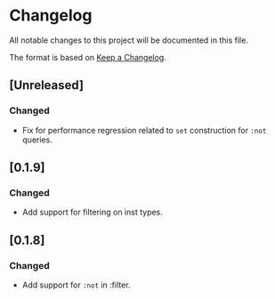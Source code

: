 # Changelog
All notable changes to this project will be documented in this file.

The format is based on [Keep a Changelog](http://keepachangelog.com/en/1.0.0/).

## [Unreleased]
### Changed
- Fix for performance regression related to `set` construction for `:not` queries.

## [0.1.9]
### Changed
- Add support for filtering on inst types.

## [0.1.8]
### Changed
- Add support for `:not` in :filter.
